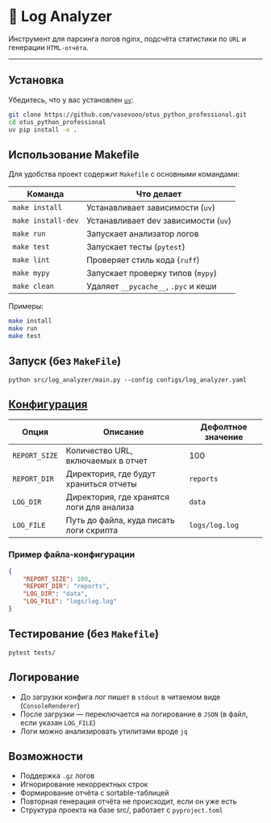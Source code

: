 # 🧾 Log Analyzer

Инструмент для парсинга логов nginx, подсчёта статистики по `URL` и генерации `HTML-отчёта`.

---

## Установка

Убедитесь, что у вас установлен [`uv`](https://github.com/astral-sh/uv):

```bash
git clone https://github.com/vasevooo/otus_python_professional.git
cd otus_python_professional
uv pip install -e .
```

## Использование Makefile

Для удобства проект содержит `Makefile` с основными командами:

| Команда           | Что делает                            |
|-------------------|----------------------------------------|
| `make install`    | Устанавливает зависимости (`uv`)       |
| `make install-dev`| Устанавливает dev зависимости (`uv`)   |
| `make run`        | Запускает анализатор логов             |
| `make test`       | Запускает тесты (`pytest`)             |
| `make lint`       | Проверяет стиль кода (`ruff`)          |
| `make mypy`       | Запускает проверку типов (`mypy`)      |
| `make clean`      | Удаляет `__pycache__`, `.pyc` и кеши   |

Примеры:

```bash
make install
make run
make test
```

##  Запуск (без `MakeFile`)

```
python src/log_analyzer/main.py --config configs/log_analyzer.yaml
```

## [Конфигурация](otus_python_professional/configs)

| Опция | Описание | Дефолтное значение |
|--------|-------------|---------|
| `REPORT_SIZE` | Количество URL, включаемых в отчет | 100 |
| `REPORT_DIR` | Директория, где будут храниться отчеты | `reports` |
| `LOG_DIR` | Директория, где хранятся логи для анализа | `data` |
| `LOG_FILE` | Путь до файла, куда писать логи скрипта | `logs/log.log` |

### Пример файла-конфигурации

```json
{
    "REPORT_SIZE": 100,
    "REPORT_DIR": "reports",
    "LOG_DIR": "data",
    "LOG_FILE": "logs/log.log"
}
```


## Тестирование (без  `Makefile`)
```
pytest tests/
```

## Логирование
- До загрузки конфига лог пишет в `stdout` в читаемом виде (`ConsoleRenderer`)
- После загрузки — переключается на логирование в `JSON` (в файл, если указан `LOG_FILE`)
- Логи можно анализировать утилитами вроде `jq`

## Возможности
- Поддержка `.gz` логов
- Игнорирование некорректных строк
- Формирование отчёта с sortable-таблицей
- Повторная генерация отчёта не происходит, если он уже есть
- Структура проекта на базе src/, работает с `pyproject.toml`
